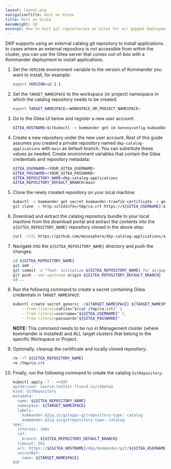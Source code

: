 ```yaml
---
layout: layout.pug
navigationTitle: Host on Gitea
title: Host on Gitea
menuWeight: 10
excerpt: How to host git repositories on Gitea for air gapped deployments
---
```


DKP supports using an external catalog git repository to install applications. In cases where an external repository is not accessible from within the cluster, you can use the Gitea server that comes out-of-box with a Kommander deployment to install applications.


1. Set the `VERSION` environment variable to the version of Kommander you want to install, for example:

    ```bash
    export VERSION=v2.1.1
    ```

1. Set the `TARGET_NAMESPACE` to the workspace (or project) namespace in which the catalog repository needs to be created.

    ```bash
    export TARGET_NAMESPACE=<WORKSPACE_OR_PROJECT_NAMESPACE>
    ```

1. Go to the Gitea UI below and register a new user account:
    
    ```bash
    GITEA_HOSTNAME=$((kubectl -n kommander get cm konvoyconfig-kubeaddons -o go-template='{{if ne .data.clusterHostname ""}}{{.data.clusterHostname}}{{"\n"}}{{end}}' ; kubectl -n kommander get ingress gitea -o jsonpath="{.status.loadBalancer.ingress[0]['ip','hostname']}") | head -1) && echo https://${GITEA_HOSTNAME}/dkp/kommander/git/
    ```

1. Create a new repository under the new user account. Rest of this guide assumes you created a private repository named `dkp-catalog-applications` with `main` as default branch. You can substitute these values as needed. Create environment variables that contain the Gitea credentials and repository metadata:

    ```bash
    GITEA_USERNAME=<YOUR_GITEA_USERNAME>
    GITEA_PASSWORD=<YOUR_GITEA_PASSWORD>
    GITEA_REPOSITORY_NAME=dkp-catalog-applications
    GITEA_REPOSITORY_DEFAULT_BRANCH=main
    ```

1. Clone the newly created repository on your local machine:

    ```bash
    kubectl -n kommander get secret kommander-traefik-certificate -o go-template='{{index .data "ca.crt"|base64decode}}' > /tmp/ca.crt
    git clone -c http.sslCAInfo=/tmp/ca.crt https://${GITEA_USERNAME}:${GITEA_PASSWORD}@${GITEA_HOSTNAME}/dkp/kommander/git/${GITEA_USERNAME}/${GITEA_REPOSITORY_NAME}
    ```

1. Download and extract the catalog repository bundle to your local machine from the download portal and extract the contents into the `${GITEA_REPOSITORY_NAME}` repository cloned in the above step:

    ```bash
    curl -fsSL https://github.com/mesosphere/dkp-catalog-applications/archive/refs/tags/${VERSION}.tar.gz | tar zxf - --strip-components=1 -C ${GITEA_REPOSITORY_NAME}
    ```

1. Navigate into the `${GITEA_REPOSITORY_NAME}` directory and push the changes:

    ```bash
    cd ${GITEA_REPOSITORY_NAME}
    git add .
    git commit -m "feat: initialize ${GITEA_REPOSITORY_NAME} for airgapped"
    git push --set-upstream origin ${GITEA_REPOSITORY_DEFAULT_BRANCH}
    cd ..
    ```

1. Run the following command to create a secret containing Gitea credentials in `TARGET_NAMESPACE`:

    ```bash
    kubectl create secret generic -n${TARGET_NAMESPACE} ${TARGET_NAMESPACE} --type opaque \
        --from-literal=caFile="$(cat /tmp/ca.crt)" \
        --from-literal=username="${GITEA_USERNAME}" \
        --from-literal=password="${GITEA_PASSWORD}"
    ```

    <p class="message--note"><strong>NOTE: </strong>This command needs to be run in Management cluster (where kommander is installed) and ALL target clusters that belong to the specific Workspace or Project.</p>

1. Optionally, cleanup the certificate and locally cloned repository:

    ```bash
    rm -rf ${GITEA_REPOSITORY_NAME}
    rm /tmp/ca.crt
    ```

1. Finally, run the following command to create the catalog `GitRepository`:

    ```bash
    kubectl apply -f - <<EOF
    apiVersion: source.toolkit.fluxcd.io/v1beta1
    kind: GitRepository
    metadata:
      name: ${GITEA_REPOSITORY_NAME}
      namespace: ${TARGET_NAMESPACE}
      labels:
        kommander.d2iq.io/gitapps-gitrepository-type: catalog
        kommander.d2iq.io/gitrepository-type: catalog
    spec:
      interval: 1m0s
      ref:
        branch: ${GITEA_REPOSITORY_DEFAULT_BRANCH}
      timeout: 20s
      url: https://${GITEA_HOSTNAME}/dkp/kommander/git/${GITEA_USERNAME}/${GITEA_REPOSITORY_NAME}
      secretRef:
        name: ${TARGET_NAMESPACE}
    EOF
    ```
